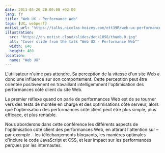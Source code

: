 ```yaml
---
date: 2011-05-26 20:00:00 +02:00
lang: fr
title: "Web UX - Performance Web"
tags: [UX, webperf]
notist_url: "https://talks.nicolas-hoizey.com/ett39R/web-ux-performance-web"
illustration:
  src: "https://on.notist.cloud/slides/deck1098/thumb-0.jpg"
  alt: "Cover slide from the talk “Web UX - Performance Web”"
  width: 640
  height: 480
location:
  name: "Web UX"
---
```


L'utilisateur n'aime pas attendre. Sa perception de la vitesse d'un site Web a donc une influence sur son comportement. Cette perception peut être orientée positivement en travaillant intelligemment l'optimisation des performances côté client du site Web.

Le premier réflexe quand on parle de performances Web est de se tourner vers des tests de montée en charge et des optimisations côté serveur, alors que l'optimisation des performances côté client peut être plus simple, plus efficace, et plus rentable.

Nous aborderons dans cette conférence les différents aspects de l'optimisation côté client des performances Web, en attirant l'attention sur – par exemple – les téléchargements bloquants, les manières optimales d'inclure le code JavaScript et CSS, et leur impact sur les performances perçues par les internautes.

